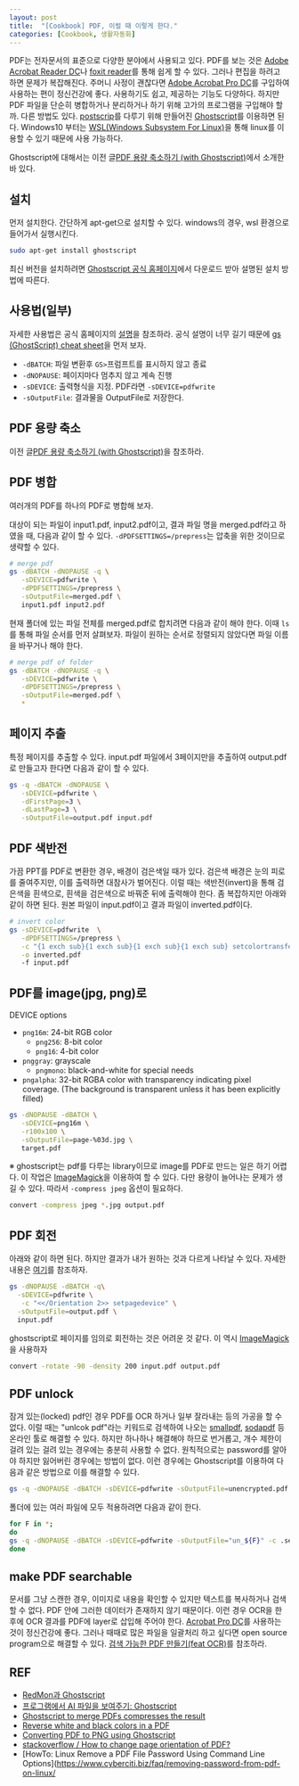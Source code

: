 ```yaml
---
layout: post
title:  "[Cookbook] PDF, 이럴 때 이렇게 한다."
categories: [Cookbook, 생활자동화]
---
```


PDF는 전자문서의 표준으로 다양한 분야에서 사용되고 있다. PDF를 보는 것은 [Adobe Acrobat Reader DC](https://get.adobe.com/kr/reader/)나 [foxit reader](https://www.foxitsoftware.com/pdf-reader/)를 통해 쉽게 할 수 있다. 그러나 편집을 하려고 하면 문제가 복잡해진다. 주머니 사정이 괜찮다면 [Adobe Acrobat Pro DC](https://acrobat.adobe.com/kr/ko/free-trial-download.html)를 구입하여 사용하는 편이 정신건강에 좋다. 사용하기도 쉽고, 제공하는 기능도 다양하다. 하지만 PDF 파일을 단순히 병합하거나 분리하거나 하기 위해 고가의 프로그램을 구입해야 할까. 다른 방법도 있다. [postscrip](https://namu.wiki/w/%ED%8F%AC%EC%8A%A4%ED%8A%B8%EC%8A%A4%ED%81%AC%EB%A6%BD%ED%8A%B8)를 다루기 위해 만들어진 [Ghostscript](https://www.ghostscript.com/)를 이용하면 된다. Windows10 부터는 [WSL(Windows Subsystem For Linux)](https://docs.microsoft.com/ko-kr/windows/wsl/install-win10)을 통해 linux를 이용할 수 있기 때문에 사용 가능하다.

Ghostscript에 대해서는 이전 글[PDF 용량 축소하기 (with Ghostscript)]({{site.baseurl}}/blog/2018/08/31/PDF-%EC%9A%A9%EB%9F%89-%EC%B6%95%EC%86%8C%ED%95%98%EA%B8%B0)에서 소개한 바 있다.


## 설치

먼저 설치한다. 간단하게 apt-get으로 설치할 수 있다. windows의 경우, wsl 환경으로 들어가서 실행시킨다.

```bash
sudo apt-get install ghostscript
```

최신 버전을 설치하려면 [Ghostscript 공식 홈페이지](https://www.ghostscript.com/)에서 다운로드 받아 설명된 설치 방법에 따른다.

## 사용법(일부)

자세한 사용법은 공식 홈페이지의 [설명](https://www.ghostscript.com/doc/current/Use.htm)을 참조하라. 공식 설명이 너무 길기 때문에 [gs (GhostScript) cheat sheet](http://flukylogs.blogspot.com/2012/08/gs-ghostscript-cheat-sheet.html)을 먼저 보자.

* `-dBATCH`: 파일 변환후 `GS>`프럼프트를 표시하지 않고 종료
* `-dNOPAUSE`: 페이지마다 멈추지 않고 계속 진행
* `-sDEVICE`: 출력형식을 지정. PDF라면 `-sDEVICE=pdfwrite`
* `-sOutputFile`: 결과물을 OutputFile로 저장한다.

## PDF 용량  축소

이전 글[PDF 용량 축소하기 (with Ghostscript)]({{site.baseurl}}/2018/08/31/PDF-%EC%9A%A9%EB%9F%89-%EC%B6%95%EC%86%8C%ED%95%98%EA%B8%B0)을 참조하라.

## PDF 병합

여러개의 PDF를 하나의 PDF로 병합해 보자.

대상이 되는 파일이 input1.pdf, input2.pdf이고, 결과 파일 명을 merged.pdf라고 하였을 때, 다음과 같이 할 수 있다. `-dPDFSETTINGS=/prepress`는 압축을 위한 것이므로 생략할 수 있다.

```bash
# merge pdf
gs -dBATCH -dNOPAUSE -q \
   -sDEVICE=pdfwrite \
   -dPDFSETTINGS=/prepress \
   -sOutputFile=merged.pdf \
   input1.pdf input2.pdf
```

현재 폴더에 있는 파일 전체를 merged.pdf로 합치려면 다음과 같이 해야 한다. 이때 `ls`를 통해 파일 순서를 먼저 살펴보자. 파일이 원하는 순서로 정렬되지 않았다면 파일 이름을 바꾸거나 해야 한다.

```bash
# merge pdf of folder
gs -dBATCH -dNOPAUSE -q \
   -sDEVICE=pdfwrite \
   -dPDFSETTINGS=/prepress \
   -sOutputFile=merged.pdf \
   *
```

## 페이지 추출

특정 페이지를 추출할 수 있다. input.pdf 파일에서 3페이지만을 추출하여 output.pdf로 만들고자 한다면 다음과 같이 할 수 있다.

```bash
gs -q -dBATCH -dNOPAUSE \
   -sDEVICE=pdfwrite \
   -dFirstPage=3 \
   -dLastPage=3 \
   -sOutputFile=output.pdf input.pdf
```

## PDF 색반전

가끔 PPT를 PDF로 변환한 경우, 배경이 검은색일 때가 있다. 검은색 배경은 눈의 피로를 줄여주지만, 이를 출력하면 대참사가 벌어진다. 이럴 때는 색반전(invert)을 통해 검은색을 흰색으로, 흰색을 검은색으로 바꿔준 뒤에 출력해야 한다. 좀 복잡하지만 아래와 같이 하면 된다. 원본 파일이 input.pdf이고 결과 파일이 inverted.pdf이다.

```bash
# invert color
gs -sDEVICE=pdfwrite  \
   -dPDFSETTINGS=/prepress \
   -c "{1 exch sub}{1 exch sub}{1 exch sub}{1 exch sub} setcolortransfer" \
   -o inverted.pdf
   -f input.pdf
```

## PDF를 image(jpg, png)로

DEVICE options
* `png16m`: 24-bit RGB color
  * `png256`: 8-bit color
  * `png16`: 4-bit color
* `pnggray`: grayscale
  * `pngmono`: black-and-white for special needs
* `pngalpha`: 32-bit RGBA color with transparency indicating pixel coverage. (The background is transparent unless it has been explicitly filled)

```bash
gs -dNOPAUSE -dBATCH \
   -sDEVICE=png16m \
   -r100x100 \
   -sOutputFile=page-%03d.jpg \
   target.pdf
```

※ ghostscript는 pdf를 다루는 library이므로 image를 PDF로 만드는 일은 하기 어렵다. 이 작업은 [ImageMagick](https://imagemagick.org/index.php)을 이용하여 할 수 있다. 다만 용량이 늘어나는 문제가 생길 수 있다. 따라서 `-compress jpeg` 옵션이 필요하다.

```bash
convert -compress jpeg *.jpg output.pdf
```

## PDF 회전

아래와 같이 하면 된다. 하지만 결과가 내가 원하는 것과 다르게 나타날 수 있다. 자세한 내용은 [여기](https://stackoverflow.com/a/3108179)를 참조하자.

```bash
gs -dNOPAUSE -dBATCH -q\
  -sDEVICE=pdfwrite \
   -c "<</Orientation 2>> setpagedevice" \
  -sOutputFile=output.pdf \
  input.pdf
```

ghostscript로 페이지를 임의로 회전하는 것은 어려운 것 같다. 이 역시 [ImageMagick](https://imagemagick.org/index.php)을 사용하자

```bash
convert -rotate -90 -density 200 input.pdf output.pdf
```

## PDF unlock

잠겨 있는(locked) pdf인 경우 PDF를 OCR 하거나 일부 잘라내는 등의 가공을 할 수 없다. 이럴 때는 "unlcok pdf"라는 키워드로 검색하여 나오는 [smallpdf](https://smallpdf.com/kr/unlock-pdf), [sodapdf](https://www.sodapdf.com/ko/unlock-pdf/) 등 온라인 툴로 해결할 수 있다. 하지만 하나하나 해결해야 하므로 번거롭고, 개수 제한이 걸려 있는 걸려 있는 경우에는 충분히 사용할 수 없다. 원칙적으로는 password를 알아야 하지만 잃어버린 경우에는 방법이 없다. 이런 경우에는 Ghostscript를 이용하여 다음과 같은 방법으로 이를 해결할 수 있다. 

```bash
gs -q -dNOPAUSE -dBATCH -sDEVICE=pdfwrite -sOutputFile=unencrypted.pdf -c .setpdfwrite -f encrypted.pdf
```

폴더에 있는 여러 파일에 모두 적용하려면 다음과 같이 한다.

```bash
for F in *;
do
gs -q -dNOPAUSE -dBATCH -sDEVICE=pdfwrite -sOutputFile="un_${F}" -c .setpdfwrite -f "${F}"
done
```

## make PDF searchable 

문서를 그냥 스캔한 경우, 이미지로 내용을 확인할 수 있지만 텍스트를 복사하거나 검색할 수 없다. PDF 안에 그러한 데이터가 존재하지 않기 때문이다. 이런 경우 OCR을 한 후에 OCR 결과를 PDF에 layer로 삽입해 주어야 한다. [Acrobat Pro DC](https://acrobat.adobe.com/kr/ko/acrobat.html)를 사용하는 것이 정신건강에 좋다. 그러나 때때로 많은 파일을 일괄처리 하고 싶다면 open source program으로 해결할 수 있다. [검색 가능한 PDF 만들기(feat OCR)]({{site.baseurl}}/2020/05/11/검색-가능한-PDF-만들기)를 참조하라.

## REF

* [RedMon과 Ghostscript](http://chitchat2014.blogspot.com/2014/07/redmon-ghostscript.html)
* [프로그램에서 AI 파일을 보여주기: Ghostscript](http://blog.devquest.co.kr/imp/305)
* [Ghostscript to merge PDFs compresses the result](https://stackoverflow.com/questions/8158584/ghostscript-to-merge-pdfs-compresses-the-result)
* [Reverse white and black colors in a PDF](https://stackoverflow.com/questions/30284327/reverse-white-and-black-colors-in-a-pdf)
* [Converting PDF to PNG using Ghostscript](https://www.opentechguides.com/how-to/article/tools/42/pdf-to-pnf.html)
* [stackoverflow / How to change page orientation of PDF?](https://stackoverflow.com/a/3108179)
* [HowTo: Linux Remove a PDF File Password Using Command Line Options](https://www.cyberciti.biz/faq/removing-password-from-pdf-on-linux/
